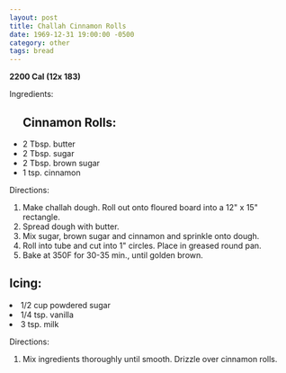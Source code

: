 ```yaml
---
layout: post
title: Challah Cinnamon Rolls
date: 1969-12-31 19:00:00 -0500
category: other
tags: bread
---
```

<b>2200 Cal (12x 183)</b>
<p>Ingredients:</p><ul>
<h2>Cinnamon Rolls:</h2>
<li>2 Tbsp.	butter</li>
<li>2 Tbsp.	sugar</li>
<li>2 Tbsp.	brown sugar</li>
<li>1 tsp.	cinnamon</li>
</ul>
<p>Directions:</p>
<ol>
<li>Make challah dough.  Roll out onto floured board into a 12" x 15" rectangle.</li>
<li>Spread dough with butter.</li>
<li>Mix sugar, brown sugar and cinnamon and sprinkle onto dough.</li>
<li>Roll into tube and cut into 1" circles.  Place in greased round pan.</li>
<li>Bake at 350F for 30-35 min., until golden brown.</li>
</ol>
<h2>Icing:</h2>
<li>1/2 cup	powdered sugar</li>
<li>1/4 tsp.	vanilla</li>
<li>3 tsp.	milk</li>
</ul>
<p>Directions:</p>
<ol>
<li>Mix ingredients thoroughly until smooth.  Drizzle over cinnamon rolls.</li>
</ol>
